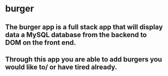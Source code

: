 # burger

## The burger app is a full stack app that will display data a MySQL database from the backend to DOM on the front end.

## Through this app you are able to add burgers you would like to/ or have tired already. 